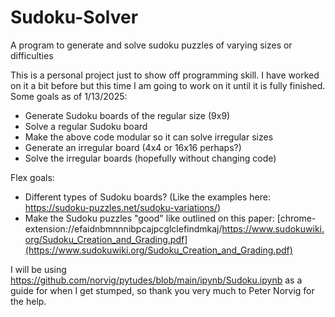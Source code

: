 # Sudoku-Solver
A program to generate and solve sudoku puzzles of varying sizes or difficulties


This is a personal project just to show off programming skill. I have worked on it a bit before but this time I am going to work on it until it is fully finished. 
Some goals as of 1/13/2025:

+ Generate Sudoku boards of the regular size (9x9)
+ Solve a regular Sudoku board
+ Make the above code modular so it can solve irregular sizes
+ Generate an irregular board (4x4 or 16x16 perhaps?)
+ Solve the irregular boards (hopefully without changing code)

Flex goals:
+ Different types of Sudoku boards? (Like the examples here: https://sudoku-puzzles.net/sudoku-variations/)
+ Make the Sudoku puzzles "good" like outlined on this paper: [chrome-extension://efaidnbmnnnibpcajpcglclefindmkaj/https://www.sudokuwiki.org/Sudoku_Creation_and_Grading.pdf](https://www.sudokuwiki.org/Sudoku_Creation_and_Grading.pdf)

I will be using https://github.com/norvig/pytudes/blob/main/ipynb/Sudoku.ipynb as a guide for when I get stumped, so thank you very much to Peter Norvig for the help.
